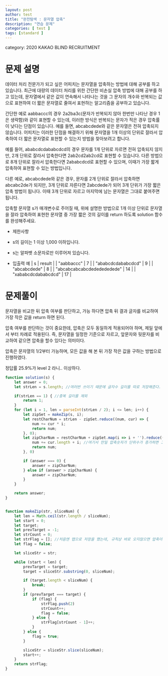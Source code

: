 ```yaml
---
layout: post
author: test
title: "완전탐색 : 문자열 압축"
description: "연습 문제"
categories: [ test ]
tags: [standard ]
---
```

category: 2020 KAKAO BLIND RECRUITMENT


# 문제 설명

 데이터 처리 전문가가 되고 싶은 어피치는 문자열을 압축하는 방법에 대해 공부를 하고 있습니다. 최근에 대량의 데이터 처리를 위한 간단한 비손실 압축 방법에 대해 공부를 하고 있는데, 문자열에서 같은 값이 연속해서 나타나는 것을 그 문자의 개수와 반복되는 값으로 표현하여 더 짧은 문자열로 줄여서 표현하는 알고리즘을 공부하고 있습니다.
 
 간단한 예로 aabbaccc의 경우 2a2ba3c(문자가 반복되지 않아 한번만 나타난 경우 1은 생략함)와 같이 표현할 수 있는데, 이러한 방식은 반복되는 문자가 적은 경우 압축률이 낮다는 단점이 있습니다. 예를 들면, abcabcdede와 같은 문자열은 전혀 압축되지 않습니다. 어피치는 이러한 단점을 해결하기 위해 문자열을 1개 이상의 단위로 잘라서 압축하여 더 짧은 문자열로 표현할 수 있는지 방법을 찾아보려고 합니다.

 예를 들어, ababcdcdababcdcd의 경우 문자를 1개 단위로 자르면 전혀 압축되지 않지만, 2개 단위로 잘라서 압축한다면 2ab2cd2ab2cd로 표현할 수 있습니다. 다른 방법으로 8개 단위로 잘라서 압축한다면 2ababcdcd로 표현할 수 있으며, 이때가 가장 짧게 압축하여 표현할 수 있는 방법입니다.

 다른 예로, abcabcdede와 같은 경우, 문자를 2개 단위로 잘라서 압축하면 abcabc2de가 되지만, 3개 단위로 자른다면 2abcdede가 되어 3개 단위가 가장 짧은 압축 방법이 됩니다. 이때 3개 단위로 자르고 마지막에 남는 문자열은 그대로 붙여주면 됩니다.

 압축할 문자열 s가 매개변수로 주어질 때, 위에 설명한 방법으로 1개 이상 단위로 문자열을 잘라 압축하여 표현한 문자열 중 가장 짧은 것의 길이를 return 하도록 solution 함수를 완성해주세요.

 - 제한사항
  - s의 길이는 1 이상 1,000 이하입니다.
  - s는 알파벳 소문자로만 이루어져 있습니다.


 - 입출력 예
 | s | result |
 | "aabbaccc" | 7 |
 | "ababcdcdababcdcd" | 9 |
 | "abcabcdede" | 8 |
 | "abcabcabcabcdededededede" | 14 |
 | "xababcdcdababcdcd" | 17 |
 
 

# 문제풀이
  
  문자열을 비교한 뒤 압축 여부를 판단하고, 가능 하다면 압축 뒤 결과 글자를 비교하여 가장 작은 값을 return 하면 된다.
  
  압축 여부를 판단하는 것이 중요한데, 압축은 모두 동일하게 적용되어야 하며, 제일 앞에서 부터 차례로 적용된다. 
  즉, 문자열을 일정한 기준으로 자르고, 앞문자와 뒷문자를 비교하여 같으면 압축을 할수 있다는 의미이다.

  압축은 문자열의 1/2부터 가능하며, 모든 값을 해 본 뒤 가장 작은 값을 구하는 방법으로 진행하였다.

  정답률 25.9%가 level 2 라니.. 이상하다.



```javascript
function solution(s) {
    let answer = 0;
    let strLen = s.length; //여러번 쓰이기 때문에 글자수 길이를 따로 저장해준다.

    if(strLen == 1) { //중복 길이를 제외
        return 1;
    }
    for (let i = 1, len = parseInt(strLen / 2); i <= len; i++) { 
        let zipSet = makeZip(s, i);
        let restCharNum = strLen - zipSet.reduce((num, cur) => {
            num += cur * i;
            return num;
        }, 0);
        let zipCharNum = restCharNum + zipSet.map(i => i + '').reduce((num, cur) => {
            num += cur.length + i; //여기서 만일 압축숫자가 단위수가 증가하면 그만큼 글자수도 증가한다는것을 놓쳐서 꽤 많애 헤멨다. 단순한걸 놓치면 답을 찾기가 어렵다.
            return num;
        }, 0)

        if (answer === 0) {
            answer = zipCharNum;
        } else if (answer > zipCharNum) {
            answer = zipCharNum;
        }
    }

    return answer;
}


function makeZip(str, sliceNum) {
    let len = Math.ceil(str.length / sliceNum);
    let start = 0;
    let target;
    let prevTarget = -1;
    let strCount = 0;
    let strFlag = []; //처음엔 맵으로 저장을 했는데, 규칙상 바로 오지않으면 압축이 되지 않는다는 것을 이해하지 못했다. 처음 헤멘 포인트.
    let flag = false;

    let sliceStr = str;

    while (start < len) {
        prevTarget = target;
        target = sliceStr.substring(0, sliceNum);

        if (target.length < sliceNum) {
            break;
        }
        if (prevTarget === target) {
            if (flag) {
                strFlag.push(2)
                strCount++;
                flag = false;
            } else {
                strFlag[strCount - 1]++;
            }
        } else {
            flag = true;
        }

        sliceStr = sliceStr.slice(sliceNum);
        start++;
    }
    return strFlag;
}
```

